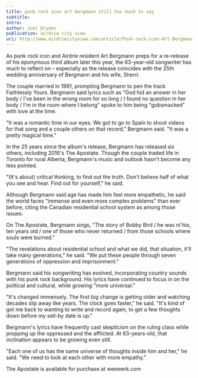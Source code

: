 ```yaml
---
title: punk rock icon art bergmann still has much to say
subtitle:
intro:
author: Joel Dryden
publication: airdrie city view
uri: http://www.airdriecityview.com/article/Punk-rock-icon-Art-Bergmann-still-has-much-to-say-20160901
---
```

As punk rock icon and Airdrie resident Art Bergmann preps for a re-release of his eponymous third album later this year, the 63-year-old songwriter has much to reflect on – especially as the release coincides with the 25th wedding anniversary of Bergmann and his wife, Sherri.  
<!--more-->  
The couple married in 1991, prompting Bergmann to pen the track Faithlessly Yours. Bergmann said lyrics such as "God hid an answer in her body / I've been in the wrong room for so long / I found no question in her body / I'm in the room where I belong" spoke to him being "gobsmacked" with love at the time.  
  
"It was a romantic time in our eyes. We got to go to Spain to shoot videos for that song and a couple others on that record," Bergmann said. "It was a pretty magical time."  
  
In the 25 years since the album's release, Bergmann has released six others, including 2016's The Apostate. Though the couple traded life in Toronto for rural Alberta, Bergmann's music and outlook hasn't become any less pointed.  
  
"(It's about) critical thinking, to find out the truth. Don't believe half of what you see and hear. Find out for yourself," he said.  
  
Although Bergmann said age has made him feel more empathetic, he said the world faces "immense and even more complex problems" than ever before, citing the Canadian residential school system as among those issues.  
  
On The Apostate, Bergmann sings, "The story of Bobby Bird / he was ni'hio, ten years old / one of those who never returned / from those schools where souls were burned."  
  
"The revelations about residential school and what we did, that situation, it'll take many generations," he said. "We put these people through seven generations of oppression and imprisonment."  
  
Bergmann said his songwriting has evolved, incorporating country sounds with his punk rock background. His lyrics have continued to focus in on the political and cultural, while growing "more universal."  
  
"It's changed immensely. The first big change is getting older and watching decades slip away like years. The clock goes faster," he said. "It's kind of got me back to wanting to write and record again, to get a few thoughts down before my sell-by date is up."  
  
Bergmann's lyrics have frequently cast skepticism on the ruling class while propping up the oppressed and the afflicted. At 63-years-old, that inclination appears to be growing even still.  
  
"Each one of us has the same universe of thoughts inside him and her," he said. "We need to look at each other with more empathy."  
  
The Apostate is available for purchase at weewerk.com  
